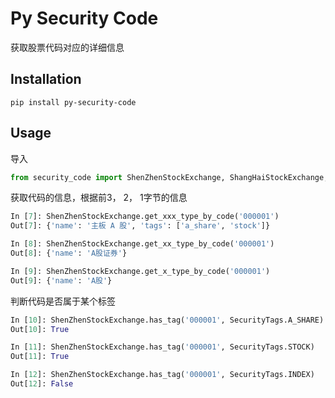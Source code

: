 Py Security Code
====

获取股票代码对应的详细信息


Installation
---

```
pip install py-security-code
```

Usage
---

导入

```python
from security_code import ShenZhenStockExchange, ShangHaiStockExchange, SecurityTags
```

获取代码的信息，根据前3， 2， 1字节的信息

```python
In [7]: ShenZhenStockExchange.get_xxx_type_by_code('000001')
Out[7]: {'name': '主板 A 股', 'tags': ['a_share', 'stock']}

In [8]: ShenZhenStockExchange.get_xx_type_by_code('000001')
Out[8]: {'name': 'A股证券'}

In [9]: ShenZhenStockExchange.get_x_type_by_code('000001')
Out[9]: {'name': 'A股'}

```

判断代码是否属于某个标签

```python
In [10]: ShenZhenStockExchange.has_tag('000001', SecurityTags.A_SHARE)
Out[10]: True

In [11]: ShenZhenStockExchange.has_tag('000001', SecurityTags.STOCK)
Out[11]: True

In [12]: ShenZhenStockExchange.has_tag('000001', SecurityTags.INDEX)
Out[12]: False
```




